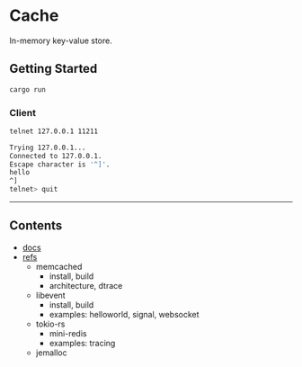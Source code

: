 # Cache

In-memory key-value store.

## Getting Started

```bash
cargo run
```

### Client

```bash
telnet 127.0.0.1 11211

Trying 127.0.0.1...
Connected to 127.0.0.1.
Escape character is '^]'.
hello
^]
telnet> quit
```

---

## Contents

- [docs](docs/README.md)
- [refs](refs/README.md)
  - memcached
    - install, build
    - architecture, dtrace
  - libevent
    - install, build
    - examples: helloworld, signal, websocket
  - tokio-rs
    - mini-redis
    - examples: tracing
  - jemalloc

